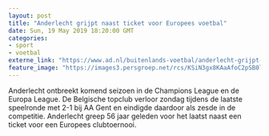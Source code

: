 ```yaml
---
layout: post
title: "Anderlecht grijpt naast ticket voor Europees voetbal"
date: Sun, 19 May 2019 18:20:00 GMT
categories: 
- sport 
- voetbal 
externe_link: "https://www.ad.nl/buitenlands-voetbal/anderlecht-grijpt-naast-ticket-voor-europees-voetbal~a2e2c5cd/"
feature_image: "https://images3.persgroep.net/rcs/KSiN3gx8KAaAfoC2pSB0lcwsono/diocontent/148549859/_fitwidth/400/?appId=21791a8992982cd8da851550a453bd7f&quality=0.7"
---
```


Anderlecht ontbreekt komend seizoen in de Champions League en de Europa League. De Belgische topclub verloor zondag tijdens de laatste speelronde met 2-1 bij AA Gent en eindigde daardoor als zesde in de competitie. Anderlecht greep 56 jaar geleden voor het laatst naast een ticket voor een Europees clubtoernooi.
